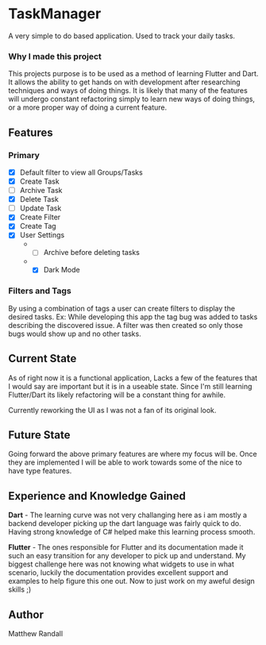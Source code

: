 # TaskManager
A very simple to do based application. Used to track your daily tasks.

### Why I made this project
This projects purpose is to be used as a method of learning Flutter and Dart. It allows the ability to get hands on with development after researching techniques and ways of doing things. It is likely that many of the features will undergo constant refactoring simply to learn new ways of doing things, or a more proper way of doing a current feature.

## Features
### Primary
- [x] Default filter to view all Groups/Tasks
- [x] Create Task
- [ ] Archive Task
- [x] Delete Task
- [ ] Update Task
- [x] Create Filter
- [x] Create Tag
- [x] User Settings
    * - [ ] Archive before deleting tasks
    * - [x] Dark Mode
    
### Filters and Tags
By using a combination of tags a user can create filters to display the desired tasks.
Ex: While developing this app the tag bug was added to tasks describing the discovered issue. A filter was then created so only those bugs would show up and no other tasks.
    
## Current State
As of right now it is a functional application, Lacks a few of the features that I would say are important but it is in a useable state. Since I'm still learning Flutter/Dart its likely refactoring will be a constant thing for awhile.

Currently reworking the UI as I was not a fan of its original look.

## Future State
Going forward the above primary features are where my focus will be. Once they are implemented I will be able to work towards some of the nice to have type features.

## Experience and Knowledge Gained
**Dart** - The learning curve was not very challanging here as i am mostly a backend developer picking up the dart language was fairly quick to do. Having strong knowledge of C# helped make this learning process smooth.

**Flutter** - The ones responsible for Flutter and its documentation made it such an easy transition for any developer to pick up and understand. My biggest challenge here was not knowing what widgets to use in what scenario, luckily the documentation provides excellent support and examples to help figure this one out. Now to just work on my aweful design skills ;)

## Author
Matthew Randall

